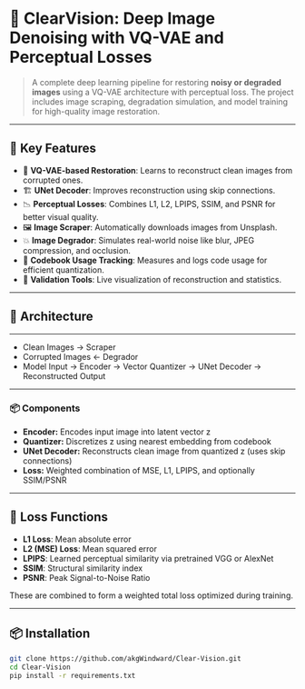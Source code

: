 # 🧼 ClearVision: Deep Image Denoising with VQ-VAE and Perceptual Losses

> A complete deep learning pipeline for restoring **noisy or degraded images** using a VQ-VAE architecture with perceptual loss. The project includes image scraping, degradation simulation, and model training for high-quality image restoration.

---

## 🌟 Key Features

- 🧠 **VQ-VAE-based Restoration**: Learns to reconstruct clean images from corrupted ones.
- 🏗️ **UNet Decoder**: Improves reconstruction using skip connections.
- 📉 **Perceptual Losses**: Combines L1, L2, LPIPS, SSIM, and PSNR for better visual quality.
- 🖼️ **Image Scraper**: Automatically downloads images from Unsplash.
- 💥 **Image Degrador**: Simulates real-world noise like blur, JPEG compression, and occlusion.
- 🔄 **Codebook Usage Tracking**: Measures and logs code usage for efficient quantization.
- 🧪 **Validation Tools**: Live visualization of reconstruction and statistics.

---

## 🧱 Architecture
-------------------------------------------------------------------------------

- Clean Images      →  Scraper
- Corrupted Images  ←  Degrador
- Model Input  →  Encoder → Vector Quantizer → UNet Decoder → Reconstructed Output

-------------------------------------------------------------------------------
### 📦 Components

- **Encoder:** Encodes input image into latent vector z
- **Quantizer:** Discretizes z using nearest embedding from codebook
- **UNet Decoder:** Reconstructs clean image from quantized z (uses skip connections)
- **Loss:** Weighted combination of MSE, L1, LPIPS, and optionally SSIM/PSNR
---

## 🧪 Loss Functions

- **L1 Loss**: Mean absolute error
- **L2 (MSE) Loss**: Mean squared error
- **LPIPS**: Learned perceptual similarity via pretrained VGG or AlexNet
- **SSIM**: Structural similarity index
- **PSNR**: Peak Signal-to-Noise Ratio

These are combined to form a weighted total loss optimized during training.

---

## 📦 Installation

```bash
git clone https://github.com/akgWindward/Clear-Vision.git
cd Clear-Vision
pip install -r requirements.txt

